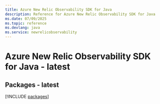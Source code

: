 ```yaml
---
title: Azure New Relic Observability SDK for Java
description: Reference for Azure New Relic Observability SDK for Java
ms.date: 07/09/2025
ms.topic: reference
ms.devlang: java
ms.service: newrelicobservability
---
```

# Azure New Relic Observability SDK for Java - latest
## Packages - latest
[!INCLUDE [packages](new-relic-observability-index.md)]